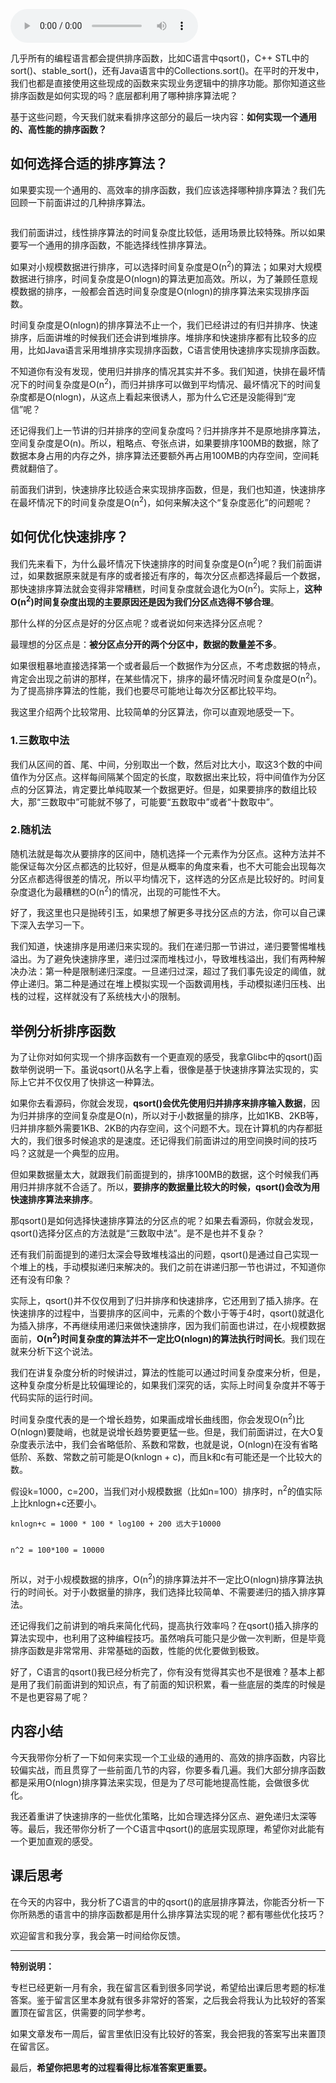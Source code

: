 <audio title="14 _ 排序优化：如何实现一个通用的、高性能的排序函数？" src="https://static001.geekbang.org/resource/audio/d0/89/d01a09c1ae936811bb24412127047289.mp3" controls="controls"></audio> 
<p>几乎所有的编程语言都会提供排序函数，比如C语言中qsort()，C++ STL中的sort()、stable_sort()，还有Java语言中的Collections.sort()。在平时的开发中，我们也都是直接使用这些现成的函数来实现业务逻辑中的排序功能。那你知道这些排序函数是如何实现的吗？底层都利用了哪种排序算法呢？</p><p>基于这些问题，今天我们就来看排序这部分的最后一块内容：<strong><span class="orange">如何实现一个通用的、高性能的排序函数？</span></strong></p><h2>如何选择合适的排序算法？</h2><p>如果要实现一个通用的、高效率的排序函数，我们应该选择哪种排序算法？我们先回顾一下前面讲过的几种排序算法。</p><p><img src="https://static001.geekbang.org/resource/image/1f/fd/1f6ef7e0a5365d6e9d68f0ccc71755fd.jpg" alt=""></p><p>我们前面讲过，线性排序算法的时间复杂度比较低，适用场景比较特殊。所以如果要写一个通用的排序函数，不能选择线性排序算法。</p><p>如果对小规模数据进行排序，可以选择时间复杂度是O(n<sup>2</sup>)的算法；如果对大规模数据进行排序，时间复杂度是O(nlogn)的算法更加高效。所以，为了兼顾任意规模数据的排序，一般都会首选时间复杂度是O(nlogn)的排序算法来实现排序函数。</p><p>时间复杂度是O(nlogn)的排序算法不止一个，我们已经讲过的有归并排序、快速排序，后面讲堆的时候我们还会讲到堆排序。堆排序和快速排序都有比较多的应用，比如Java语言采用堆排序实现排序函数，C语言使用快速排序实现排序函数。</p><!-- [[[read_end]]] --><p>不知道你有没有发现，使用归并排序的情况其实并不多。我们知道，快排在最坏情况下的时间复杂度是O(n<sup>2</sup>)，而归并排序可以做到平均情况、最坏情况下的时间复杂度都是O(nlogn)，从这点上看起来很诱人，那为什么它还是没能得到“宠信”呢？</p><p>还记得我们上一节讲的归并排序的空间复杂度吗？归并排序并不是原地排序算法，空间复杂度是O(n)。所以，粗略点、夸张点讲，如果要排序100MB的数据，除了数据本身占用的内存之外，排序算法还要额外再占用100MB的内存空间，空间耗费就翻倍了。</p><p>前面我们讲到，快速排序比较适合来实现排序函数，但是，我们也知道，快速排序在最坏情况下的时间复杂度是O(n<sup>2</sup>)，如何来解决这个“复杂度恶化”的问题呢？</p><h2>如何优化快速排序？</h2><p>我们先来看下，为什么最坏情况下快速排序的时间复杂度是O(n<sup>2</sup>)呢？我们前面讲过，如果数据原来就是有序的或者接近有序的，每次分区点都选择最后一个数据，那快速排序算法就会变得非常糟糕，时间复杂度就会退化为O(n<sup>2</sup>)。实际上，<strong>这种O(n<sup>2</sup>)时间复杂度出现的主要原因还是因为我们分区点选得不够合理</strong>。</p><p>那什么样的分区点是好的分区点呢？或者说如何来选择分区点呢？</p><p>最理想的分区点是：<strong>被分区点分开的两个分区中，数据的数量差不多</strong>。</p><p>如果很粗暴地直接选择第一个或者最后一个数据作为分区点，不考虑数据的特点，肯定会出现之前讲的那样，在某些情况下，排序的最坏情况时间复杂度是O(n<sup>2</sup>)。为了提高排序算法的性能，我们也要尽可能地让每次分区都比较平均。</p><p>我这里介绍两个比较常用、比较简单的分区算法，你可以直观地感受一下。</p><h3>1.三数取中法</h3><p>我们从区间的首、尾、中间，分别取出一个数，然后对比大小，取这3个数的中间值作为分区点。这样每间隔某个固定的长度，取数据出来比较，将中间值作为分区点的分区算法，肯定要比单纯取某一个数据更好。但是，如果要排序的数组比较大，那“三数取中”可能就不够了，可能要“五数取中”或者“十数取中”。</p><h3>2.随机法</h3><p>随机法就是每次从要排序的区间中，随机选择一个元素作为分区点。这种方法并不能保证每次分区点都选的比较好，但是从概率的角度来看，也不大可能会出现每次分区点都选得很差的情况，所以平均情况下，这样选的分区点是比较好的。时间复杂度退化为最糟糕的O(n<sup>2</sup>)的情况，出现的可能性不大。</p><p>好了，我这里也只是抛砖引玉，如果想了解更多寻找分区点的方法，你可以自己课下深入去学习一下。</p><p>我们知道，快速排序是用递归来实现的。我们在递归那一节讲过，递归要警惕堆栈溢出。为了避免快速排序里，递归过深而堆栈过小，导致堆栈溢出，我们有两种解决办法：第一种是限制递归深度。一旦递归过深，超过了我们事先设定的阈值，就停止递归。第二种是通过在堆上模拟实现一个函数调用栈，手动模拟递归压栈、出栈的过程，这样就没有了系统栈大小的限制。</p><h2>举例分析排序函数</h2><p>为了让你对如何实现一个排序函数有一个更直观的感受，我拿Glibc中的qsort()函数举例说明一下。虽说qsort()从名字上看，很像是基于快速排序算法实现的，实际上它并不仅仅用了快排这一种算法。</p><p>如果你去看源码，你就会发现，<strong>qsort()会优先使用归并排序来排序输入数据</strong>，因为归并排序的空间复杂度是O(n)，所以对于小数据量的排序，比如1KB、2KB等，归并排序额外需要1KB、2KB的内存空间，这个问题不大。现在计算机的内存都挺大的，我们很多时候追求的是速度。还记得我们前面讲过的用空间换时间的技巧吗？这就是一个典型的应用。</p><p>但如果数据量太大，就跟我们前面提到的，排序100MB的数据，这个时候我们再用归并排序就不合适了。所以，<strong>要排序的数据量比较大的时候，qsort()会改为用快速排序算法来排序</strong>。</p><p>那qsort()是如何选择快速排序算法的分区点的呢？如果去看源码，你就会发现，qsort()选择分区点的方法就是“三数取中法”。是不是也并不复杂？</p><p>还有我们前面提到的递归太深会导致堆栈溢出的问题，qsort()是通过自己实现一个堆上的栈，手动模拟递归来解决的。我们之前在讲递归那一节也讲过，不知道你还有没有印象？</p><p>实际上，qsort()并不仅仅用到了归并排序和快速排序，它还用到了插入排序。在快速排序的过程中，当要排序的区间中，元素的个数小于等于4时，qsort()就退化为插入排序，不再继续用递归来做快速排序，因为我们前面也讲过，在小规模数据面前，<strong>O(n<sup>2</sup>)时间复杂度的算法并不一定比O(nlogn)的算法执行时间长</strong>。我们现在就来分析下这个说法。</p><p>我们在讲复杂度分析的时候讲过，算法的性能可以通过时间复杂度来分析，但是，这种复杂度分析是比较偏理论的，如果我们深究的话，实际上时间复杂度并不等于代码实际的运行时间。</p><p>时间复杂度代表的是一个增长趋势，如果画成增长曲线图，你会发现O(n<sup>2</sup>)比O(nlogn)要陡峭，也就是说增长趋势要更猛一些。但是，我们前面讲过，在大O复杂度表示法中，我们会省略低阶、系数和常数，也就是说，O(nlogn)在没有省略低阶、系数、常数之前可能是O(knlogn + c)，而且k和c有可能还是一个比较大的数。</p><p>假设k=1000，c=200，当我们对小规模数据（比如n=100）排序时，n<sup>2</sup>的值实际上比knlogn+c还要小。</p><pre><code>knlogn+c = 1000 * 100 * log100 + 200 远大于10000

n^2 = 100*100 = 10000
</code></pre><p>所以，对于小规模数据的排序，O(n<sup>2</sup>)的排序算法并不一定比O(nlogn)排序算法执行的时间长。对于小数据量的排序，我们选择比较简单、不需要递归的插入排序算法。</p><p>还记得我们之前讲到的哨兵来简化代码，提高执行效率吗？在qsort()插入排序的算法实现中，也利用了这种编程技巧。虽然哨兵可能只是少做一次判断，但是毕竟排序函数是非常常用、非常基础的函数，性能的优化要做到极致。</p><p>好了，C语言的qsort()我已经分析完了，你有没有觉得其实也不是很难？基本上都是用了我们前面讲到的知识点，有了前面的知识积累，看一些底层的类库的时候是不是也更容易了呢？</p><h2>内容小结</h2><p>今天我带你分析了一下如何来实现一个工业级的通用的、高效的排序函数，内容比较偏实战，而且贯穿了一些前面几节的内容，你要多看几遍。我们大部分排序函数都是采用O(nlogn)排序算法来实现，但是为了尽可能地提高性能，会做很多优化。</p><p>我还着重讲了快速排序的一些优化策略，比如合理选择分区点、避免递归太深等等。最后，我还带你分析了一个C语言中qsort()的底层实现原理，希望你对此能有一个更加直观的感受。</p><h2>课后思考</h2><p>在今天的内容中，我分析了C语言的中的qsort()的底层排序算法，你能否分析一下你所熟悉的语言中的排序函数都是用什么排序算法实现的呢？都有哪些优化技巧？</p><p>欢迎留言和我分享，我会第一时间给你反馈。</p><hr><p><strong><span class="orange">特别说明：</span></strong></p><p>专栏已经更新一月有余，我在留言区看到很多同学说，希望给出课后思考题的标准答案。鉴于留言区里本身就有很多非常好的答案，之后我会将我认为比较好的答案置顶在留言区，供需要的同学参考。</p><p>如果文章发布一周后，留言里依旧没有比较好的答案，我会把我的答案写出来置顶在留言区。</p><p>最后，<strong>希望你把思考的过程看得比标准答案更重要。</strong></p>